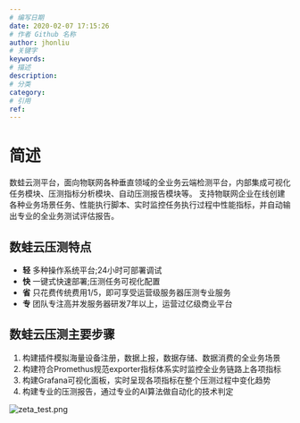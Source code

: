 ```yaml
---
# 编写日期
date: 2020-02-07 17:15:26
# 作者 Github 名称
author: jhonliu
# 关键字
keywords:
# 描述
description:
# 分类
category: 
# 引用
ref:
---
```

# 简述

 数蛙云测平台，面向物联网各种垂直领域的全业务云端检测平台，内部集成可视化任务模块、压测指标分析模块、自动压测报告模块等。
 支持物联网企业在线创建各种业务场景任务、性能执行脚本、实时监控任务执行过程中性能指标，并自动输出专业的全业务测试评估报告。
  
 ## 数蛙云压测特点
  
  + **轻** 多种操作系统平台;24小时可部署调试
  + **快** 一键式快速部署;压测任务可视化配置 
  + **省** 只花费传统费用1/5，即可享受运营级服务器压测专业服务  
  + **专** 团队专注高并发服务器研发7年以上，运营过亿级商业平台

 ## 数蛙云压测主要步骤
 
  1. 构建插件模拟海量设备注册，数据上报，数据存储、数据消费的全业务场景
  2. 构建符合Promethus规范exporter指标体系实时监控全业务链路上各项指标
  3. 构建Grafana可视化面板，实时呈现各项指标在整个压测过程中变化趋势
  4. 构建专业的压测报告，通过专业的AI算法做自动化的技术判定
   
 ![zeta_test.png](http://dgiot-1253666439.cos.ap-shanghai-fsi.myqcloud.com/shuwa_tech/zh/product/dgtest/test_arch.png)
  